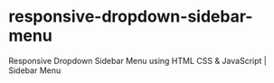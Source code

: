 # responsive-dropdown-sidebar-menu
Responsive Dropdown Sidebar Menu using HTML CSS &amp; JavaScript | Sidebar Menu
